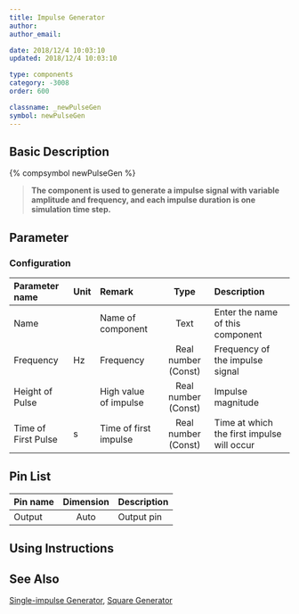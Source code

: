 ```yaml
---
title: Impulse Generator
author:
author_email:

date: 2018/12/4 10:03:10
updated: 2018/12/4 10:03:10

type: components
category: -3008
order: 600

classname: _newPulseGen
symbol: newPulseGen
---
```


## Basic Description

{% compsymbol newPulseGen %}

> **The component is used to generate a impulse signal with variable amplitude and frequency, and each impulse duration is one simulation time step.**

## Parameter

### Configuration

| Parameter name      | Unit | Remark                |        Type         | Description                                |
| :------------------ | :--- | :-------------------- | :-----------------: | :----------------------------------------- |
| Name                |      | Name of component     |        Text         | Enter the name of this component           |
| Frequency           | Hz   | Frequency             | Real number (Const) | Frequency of the impulse signal            |
| Height of Pulse     |      | High value of impulse | Real number (Const) | Impulse magnitude                          |
| Time of First Pulse | s    | Time of first impulse | Real number (Const) | Time at which the first impulse will occur |

## Pin List

| Pin name | Dimension | Description |
| :------- | :-------: | :---------- |
| Output   |   Auto    | Output pin  |

## Using Instructions

## See Also

[Single-impulse Generator](comp_newSinglePulse.html), [Square Generator](comp_newSquareGen.html)
